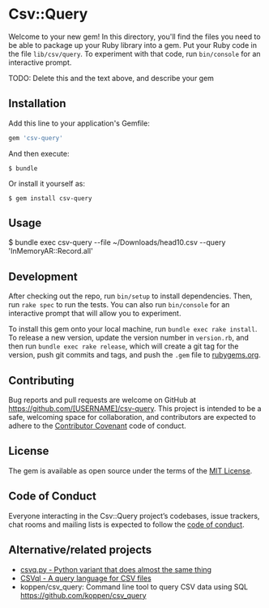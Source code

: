 # Csv::Query

Welcome to your new gem! In this directory, you'll find the files you need to be able to package up your Ruby library into a gem. Put your Ruby code in the file `lib/csv/query`. To experiment with that code, run `bin/console` for an interactive prompt.

TODO: Delete this and the text above, and describe your gem

## Installation

Add this line to your application's Gemfile:

```ruby
gem 'csv-query'
```

And then execute:

    $ bundle

Or install it yourself as:

    $ gem install csv-query

## Usage

$ bundle exec csv-query --file ~/Downloads/head10.csv --query 'InMemoryAR::Record.all'

## Development

After checking out the repo, run `bin/setup` to install dependencies. Then, run `rake spec` to run the tests. You can also run `bin/console` for an interactive prompt that will allow you to experiment.

To install this gem onto your local machine, run `bundle exec rake install`. To release a new version, update the version number in `version.rb`, and then run `bundle exec rake release`, which will create a git tag for the version, push git commits and tags, and push the `.gem` file to [rubygems.org](https://rubygems.org).

## Contributing

Bug reports and pull requests are welcome on GitHub at https://github.com/[USERNAME]/csv-query. This project is intended to be a safe, welcoming space for collaboration, and contributors are expected to adhere to the [Contributor Covenant](http://contributor-covenant.org) code of conduct.

## License

The gem is available as open source under the terms of the [MIT License](https://opensource.org/licenses/MIT).

## Code of Conduct

Everyone interacting in the Csv::Query project’s codebases, issue trackers, chat rooms and mailing lists is expected to follow the [code of conduct](https://github.com/[USERNAME]/csv-query/blob/master/CODE_OF_CONDUCT.md).


## Alternative/related projects
* [csvq.py - Python variant that does almost the same thing](http://www.gl1tch.com/~lukewarm/software/csvq/)
* [CSVql - A query language for CSV files](https://github.com/ondrasej/CSVql)
* koppen/csv_query: Command line tool to query CSV data using SQL https://github.com/koppen/csv_query
